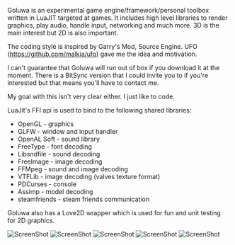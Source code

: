Goluwa is an experimental game engine/framework/personal toolbox written in LuaJIT targeted at games. It includes high level libraries to render graphics, play audio, handle input, networking and much more. 3D is the main interest but 2D is also important.

The coding style is inspired by Garry's Mod, Source Engine. UFO (https://github.com/malkia/ufo) gave me the idea and motivation.

I can't guarantee that Goluwa will run out of box if you download it at the moment. There is a BitSync version that I could invite you to if you're interested but that means you'll have to contact me.

My goal with this isn't very clear either. I just like to code.

LuaJit's FFI api is used to bind to the following shared libraries:

* OpenGL - graphics
* GLFW - window and input handler
* OpenAL Soft - sound library
* FreeType - font decoding
* Libsndfile - sound decoding
* FreeImage - image decoding
* FFMpeg - sound and image decoding
* VTFLib - image decoding (valves texture format)
* PDCurses - console
* Assimp - model decoding
* steamfriends - steam friends communication

Goluwa also has a Love2D wrapper which is used for fun and unit testing for 2D graphics.

![ScreenShot](https://dl.dropbox.com/u/244444/ShareX/2014-05/2014-05-02_04-19-17.png)
![ScreenShot](https://dl.dropbox.com/u/244444/ShareX/2014-05/2014-05-02_04-19-30.png)
![ScreenShot](https://dl.dropbox.com/u/244444/ShareX/2014-05/2014-05-02_04-20-26.png)
![ScreenShot](https://dl.dropbox.com/u/244444/ShareX/2014-05/2014-05-02_04-21-03.png)
![ScreenShot](https://dl.dropbox.com/u/244444/ShareX/2014-05/2014-05-02_04-28-32.png)
